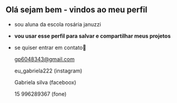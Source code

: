 ## Olá sejam bem - vindos ao meu perfil
- sou aluna da escola rosária januzzi

- **vou usar esse perfil para salvar e compartilhar meus projetos**
- se quiser entrar em contato📧

  gp6048343@gmail.com

  eu_gabriela222 (instagram)

  Gabriela silva (faceboox)

  15 996289367 (fone)
  
